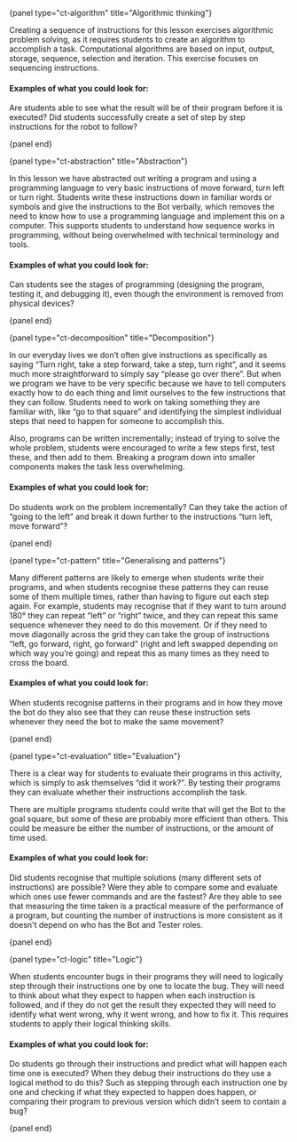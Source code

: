 {panel type="ct-algorithm" title="Algorithmic thinking"}

Creating a sequence of instructions for this lesson exercises algorithmic problem solving, as it requires students to create an algorithm to accomplish a task. Computational algorithms are based on input, output, storage, sequence, selection and iteration. This exercise focuses on sequencing instructions.

#### Examples of what you could look for:

Are students able to see what the result will be of their program before it is executed? Did students successfully create a set of step by step instructions for the robot to follow?

{panel end}

{panel type="ct-abstraction" title="Abstraction"}

In this lesson we have abstracted out writing a program and using a programming language to very basic instructions of move forward, turn left or turn right. Students write these instructions down in familiar words or symbols and give the instructions to the Bot verbally, which removes the need to know how to use a programming language and implement this on a computer. This supports students to understand how sequence works in programming, without being overwhelmed with technical terminology and tools.

#### Examples of what you could look for:

Can students see the stages of programming (designing the program, testing it, and debugging it), even though the environment is removed from physical devices?

{panel end}

{panel type="ct-decomposition" title="Decomposition"}

In our everyday lives we don’t often give instructions as specifically as saying “Turn right, take a step forward, take a step, turn right”, and it seems much more straightforward to simply say “please go over there”. But when we program we have to be very specific because we have to tell computers exactly how to do each thing and limit ourselves to the few instructions that they can follow. Students need to work on taking something they are familiar with, like “go to that square” and identifying the simplest individual steps that need to happen for someone to accomplish this.

Also, programs can be written incrementally; instead of trying to solve the whole problem, students were encouraged to write a few steps first, test these, and then add to them. Breaking a program down into smaller components makes the task less overwhelming.

#### Examples of what you could look for:

Do students work on the problem incrementally? Can they take the action of “going to the left” and break it down further to the instructions “turn left, move forward”?

{panel end}

{panel type="ct-pattern" title="Generalising and patterns"}

Many different patterns are likely to emerge when students write their programs, and when students recognise these patterns they can reuse some of them multiple times, rather than having to figure out each step again. For example, students may recognise that if they want to turn around 180° they can repeat “left” or “right” twice, and they can repeat this same sequence whenever they need to do this movement. Or if they need to move diagonally across the grid they can take the group of instructions “left, go forward, right, go forward” (right and left swapped depending on which way you’re going) and repeat this as many times as they need to cross the board.

#### Examples of what you could look for:

When students recognise patterns in their programs and in how they move the bot do they also see that they can reuse these instruction sets whenever they need the bot to make the same movement?

{panel end}

{panel type="ct-evaluation" title="Evaluation"}

There is a clear way for students to evaluate their programs in this activity, which is simply to ask themselves “did it work?”. By testing their programs they can evaluate whether their instructions accomplish the task.

There are multiple programs students could write that will get the Bot to the goal square, but some of these are probably more efficient than others. This could be measure be either the number of instructions, or the amount of time used.

#### Examples of what you could look for:

Did students recognise that multiple solutions (many different sets of instructions) are possible? Were they able to compare some and evaluate which ones use fewer commands and are the fastest? Are they able to see that measuring the time taken is a practical measure of the performance of a program, but counting the number of instructions is more consistent as it doesn't depend on who has the Bot and Tester roles.

{panel end}

{panel type="ct-logic" title="Logic"}

When students encounter bugs in their programs they will need to logically step through their instructions one by one to locate the bug. They will need to think about what they expect to happen when each instruction is followed, and if they do not get the result they expected they will need to identify what went wrong, why it went wrong, and how to fix it. This requires students to apply their logical thinking skills.

#### Examples of what you could look for:

Do students go through their instructions and predict what will happen each time one is executed? When they debug their instructions do they use a logical method to do this? Such as stepping through each instruction one by one and checking if what they expected to happen does happen, or comparing their program to previous version which didn’t seem to contain a bug?

{panel end}